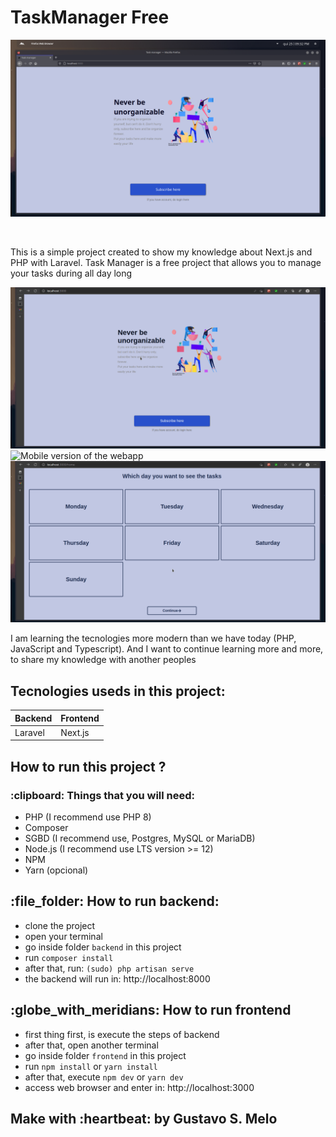 <h1>TaskManager Free</h1>
<p align="center">
    <img src='.github/ProjectImage.png' alt='Illustration about project' />
</p>
<br />
<p>
    This is a simple project created to show my knowledge about Next.js and PHP with Laravel.
    Task Manager is a free project that allows you to manage your tasks during all day long
</p>

<img src='.github/LoginSystemWithEmailVerify.gif' alt='showing login system with email verify'/>

<img src='.github/MobileVersion.gif' alt='Mobile version of the webapp'/>

<img src='.github/Tasks.gif' alt='Showing about create, update and delete tasks'/>

<p>
    I am learning the tecnologies more modern than we have today (PHP, JavaScript and Typescript). And I want to continue learning more and more, to share my knowledge with another peoples
</p>

<h2>Tecnologies useds in this project: </h2>

| Backend | Frontend |
| ------- | -------- |
| Laravel |  Next.js |


<h2>How to run this project ?</h2>

<h3> :clipboard: Things that you will need: </h3>

- PHP (I recommend use PHP 8)
- Composer
- SGBD (I recommend use, Postgres, MySQL or MariaDB)
- Node.js (I recommend use LTS version >= 12)
- NPM
- Yarn (opcional)

<h2> :file_folder: How to run backend: </h2>

- clone the project
- open your terminal
- go inside folder `backend` in this project
- run `composer install`
- after that, run: `(sudo) php artisan serve` 
- the backend will run in: http://localhost:8000

<h2> :globe_with_meridians: How to run frontend</h2>

- first thing first, is execute the steps of backend
- after that, open another terminal
- go inside folder `frontend` in this project
- run `npm install` or `yarn install`
- after that, execute `npm dev` or `yarn dev`
- access web browser and enter in: http://localhost:3000


<h2> Make with :heartbeat: by Gustavo S. Melo </h2>
